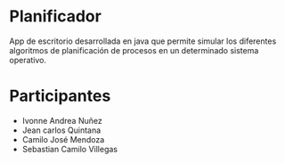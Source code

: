 # Planificador
App de escritorio desarrollada en java que permite simular los diferentes algoritmos de planificación de procesos en un determinado sistema operativo.

# Participantes
* Ivonne Andrea Nuñez
* Jean carlos Quintana
* Camilo José Mendoza
* Sebastian Camilo Villegas

